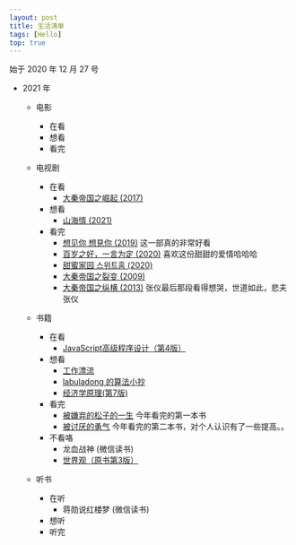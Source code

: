 ```yaml
---
layout: post
title: 生活清单
tags: [Hello]
top: true
---
```


始于 2020 年 12 月 27 号

- 2021 年

  - 电影

    - 在看
    - 想看
    - 看完

  - 电视剧

    - 在看
      - [大秦帝国之崛起 (2017)](https://movie.douban.com/subject/5923466/)
    - 想看
      - [山海情 (2021)](https://movie.douban.com/subject/35033654/)
    - 看完
      - [想见你 想見你 (2019)](https://movie.douban.com/subject/30468961/) 这一部真的非常好看
      - [百岁之好，一言为定 (2020)](https://movie.douban.com/subject/34822374/) 喜欢这份甜甜的爱情哈哈哈
      - [甜蜜家园 스위트홈 (2020)](https://movie.douban.com/subject/34858078/)
      - [大秦帝国之裂变 (2009)](https://movie.douban.com/subject/3114220/)
      - [大秦帝国之纵横 (2013)](https://movie.douban.com/subject/4858790/) 张仪最后那段看得想哭，世道如此，悲夫张仪

  - 书籍

    - 在看
      - [JavaScript高级程序设计（第4版）](https://book.douban.com/subject/35175321/?from=tag)
    - 想看
      - [工作漂流](https://book.douban.com/subject/33463965/)
      - [labuladong 的算法小抄](https://book.douban.com/subject/35252621/)
      - [经济学原理(第7版)](https://book.douban.com/subject/26435630/)
    - 看完
      - [被嫌弃的松子的一生](https://book.douban.com/subject/25744411/) 今年看完的第一本书
      - [被讨厌的勇气](https://book.douban.com/subject/26369699/) 今年看完的第二本书，对个人认识有了一些提高。。
    - 不看咯
      - 龙血战神 (微信读书)
      - [世界观（原书第3版）](https://book.douban.com/subject/35181762/)

  - 听书
    - 在听
      - 蒋勋说红楼梦 (微信读书)
    - 想听
    - 听完
